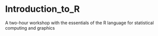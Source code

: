 # Introduction_to_R
A two-hour workshop with the essentials of the R language for statistical computing and graphics
